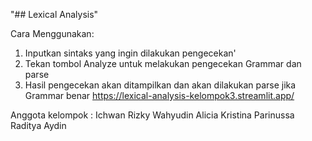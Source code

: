 "## Lexical Analysis"

Cara Menggunakan:
1. Inputkan sintaks yang ingin dilakukan pengecekan'
2. Tekan tombol Analyze untuk melakukan pengecekan Grammar dan parse
3. Hasil pengecekan akan ditampilkan dan akan dilakukan parse jika Grammar benar
https://lexical-analysis-kelompok3.streamlit.app/

Anggota kelompok : 
Ichwan Rizky Wahyudin
Alicia Kristina Parinussa
Raditya Aydin

